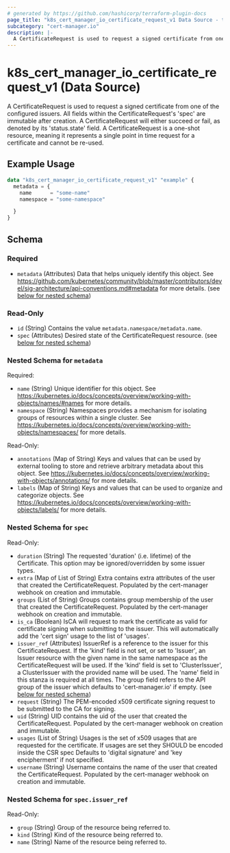 ```yaml
---
# generated by https://github.com/hashicorp/terraform-plugin-docs
page_title: "k8s_cert_manager_io_certificate_request_v1 Data Source - terraform-provider-k8s"
subcategory: "cert-manager.io"
description: |-
  A CertificateRequest is used to request a signed certificate from one of the configured issuers.  All fields within the CertificateRequest's 'spec' are immutable after creation. A CertificateRequest will either succeed or fail, as denoted by its 'status.state' field.  A CertificateRequest is a one-shot resource, meaning it represents a single point in time request for a certificate and cannot be re-used.
---
```


# k8s_cert_manager_io_certificate_request_v1 (Data Source)

A CertificateRequest is used to request a signed certificate from one of the configured issuers.  All fields within the CertificateRequest's 'spec' are immutable after creation. A CertificateRequest will either succeed or fail, as denoted by its 'status.state' field.  A CertificateRequest is a one-shot resource, meaning it represents a single point in time request for a certificate and cannot be re-used.

## Example Usage

```terraform
data "k8s_cert_manager_io_certificate_request_v1" "example" {
  metadata = {
    name      = "some-name"
    namespace = "some-namespace"

  }
}
```

<!-- schema generated by tfplugindocs -->
## Schema

### Required

- `metadata` (Attributes) Data that helps uniquely identify this object. See https://github.com/kubernetes/community/blob/master/contributors/devel/sig-architecture/api-conventions.md#metadata for more details. (see [below for nested schema](#nestedatt--metadata))

### Read-Only

- `id` (String) Contains the value `metadata.namespace/metadata.name`.
- `spec` (Attributes) Desired state of the CertificateRequest resource. (see [below for nested schema](#nestedatt--spec))

<a id="nestedatt--metadata"></a>
### Nested Schema for `metadata`

Required:

- `name` (String) Unique identifier for this object. See https://kubernetes.io/docs/concepts/overview/working-with-objects/names/#names for more details.
- `namespace` (String) Namespaces provides a mechanism for isolating groups of resources within a single cluster. See https://kubernetes.io/docs/concepts/overview/working-with-objects/namespaces/ for more details.

Read-Only:

- `annotations` (Map of String) Keys and values that can be used by external tooling to store and retrieve arbitrary metadata about this object. See https://kubernetes.io/docs/concepts/overview/working-with-objects/annotations/ for more details.
- `labels` (Map of String) Keys and values that can be used to organize and categorize objects. See https://kubernetes.io/docs/concepts/overview/working-with-objects/labels/ for more details.


<a id="nestedatt--spec"></a>
### Nested Schema for `spec`

Read-Only:

- `duration` (String) The requested 'duration' (i.e. lifetime) of the Certificate. This option may be ignored/overridden by some issuer types.
- `extra` (Map of List of String) Extra contains extra attributes of the user that created the CertificateRequest. Populated by the cert-manager webhook on creation and immutable.
- `groups` (List of String) Groups contains group membership of the user that created the CertificateRequest. Populated by the cert-manager webhook on creation and immutable.
- `is_ca` (Boolean) IsCA will request to mark the certificate as valid for certificate signing when submitting to the issuer. This will automatically add the 'cert sign' usage to the list of 'usages'.
- `issuer_ref` (Attributes) IssuerRef is a reference to the issuer for this CertificateRequest.  If the 'kind' field is not set, or set to 'Issuer', an Issuer resource with the given name in the same namespace as the CertificateRequest will be used.  If the 'kind' field is set to 'ClusterIssuer', a ClusterIssuer with the provided name will be used. The 'name' field in this stanza is required at all times. The group field refers to the API group of the issuer which defaults to 'cert-manager.io' if empty. (see [below for nested schema](#nestedatt--spec--issuer_ref))
- `request` (String) The PEM-encoded x509 certificate signing request to be submitted to the CA for signing.
- `uid` (String) UID contains the uid of the user that created the CertificateRequest. Populated by the cert-manager webhook on creation and immutable.
- `usages` (List of String) Usages is the set of x509 usages that are requested for the certificate. If usages are set they SHOULD be encoded inside the CSR spec Defaults to 'digital signature' and 'key encipherment' if not specified.
- `username` (String) Username contains the name of the user that created the CertificateRequest. Populated by the cert-manager webhook on creation and immutable.

<a id="nestedatt--spec--issuer_ref"></a>
### Nested Schema for `spec.issuer_ref`

Read-Only:

- `group` (String) Group of the resource being referred to.
- `kind` (String) Kind of the resource being referred to.
- `name` (String) Name of the resource being referred to.
